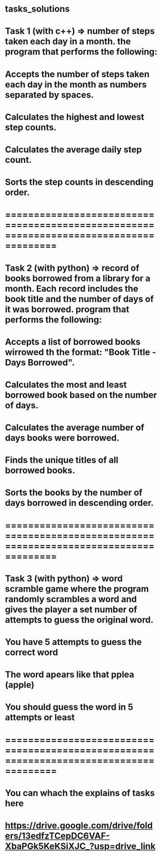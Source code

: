 # tasks_solutions

# Task 1 (with c++) => number of steps taken each day in a month. the program that performs the following:

# Accepts the number of steps taken each day in the month as numbers separated by spaces.

# Calculates the highest and lowest step counts.

# Calculates the average daily step count.

# Sorts the step counts in descending order.

# =======================================================================================

# Task 2 (with python) => record of books borrowed from a library for a month. Each record includes the book title and the number of days of it was borrowed. program that performs the following:

# Accepts a list of borrowed books wirrowed th the format: "Book Title - Days Borrowed".

# Calculates the most and least borrowed book based on the number of days.

# Calculates the average number of days books were borrowed.

# Finds the unique titles of all borrowed books.

# Sorts the books by the number of days borrowed in descending order.

# =======================================================================================

# Task 3 (with python) => word scramble game where the program randomly scrambles a word and gives the player a set number of attempts to guess the original word.

# You have 5 attempts to guess the correct word

# The word apears like that pplea (apple)

# You should guess the word in 5 attempts or least

# =======================================================================================

# You can whach the explains of tasks here

# https://drive.google.com/drive/folders/13edfzTCepDC6VAF-XbaPGk5KeKSiXJC_?usp=drive_link

